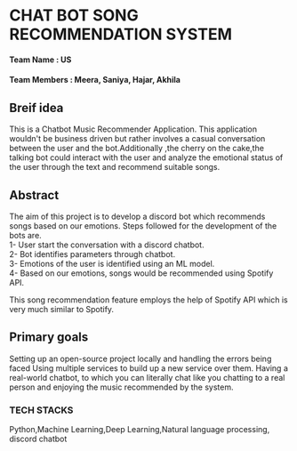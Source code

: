 
# CHAT BOT SONG RECOMMENDATION SYSTEM
#### Team Name : US
#### Team Members : Meera, Saniya, Hajar, Akhila
## Breif idea
This is a Chatbot Music Recommender Application. This application wouldn't be business
driven but rather involves a casual conversation between the user and the bot.Additionally ,the
cherry on the cake,the talking bot could interact with the user and analyze the emotional status
of the user through the text and recommend suitable songs.

## Abstract

The aim of this project is to develop a discord bot which recommends songs based on our
emotions. Steps followed for the development of the bots are.\
1- User start the conversation with a discord chatbot.\
2- Bot identifies parameters through chatbot.\
3- Emotions of the user is identified using an ML model.\
4- Based on our emotions, songs would be recommended using Spotify API.

This song recommendation feature employs the help of Spotify API which is very much
similar to Spotify.

## Primary goals
Setting up an open-source project locally and handling the errors being faced
Using multiple services to build up a new service over them.
Having a real-world chatbot, to which you can literally chat like you chatting to a real
person and enjoying the music recommended by the system.

### TECH STACKS
Python,Machine Learning,Deep Learning,Natural language processing, discord chatbot